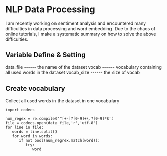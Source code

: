 NLP Data Processing
==

I am recently working on sentiment analysis and encountered many difficulties in data processing and word embedding. Due to the chaos of online tutorials, I make a systematic summary on how to solve the above difficulties.



## Variable Define & Setting
data_file  ------ the name of the dataset
    vocab  ------ vocabulary containing all used words in the dataset
vocab_size ------ the size of vocab

## Create vocabulary
Collect all used words in the dataset in one vocabulary
```
import codecs

num_regex = re.compile('^[+-]?[0-9]+\.?[0-9]*$')
file = codecs.open(data_file,'r','utf-8')
for line in file:
   words = line.split()
   for word in words:
      if not bool(num_regrex.match(word)):
         try:
            word
```

